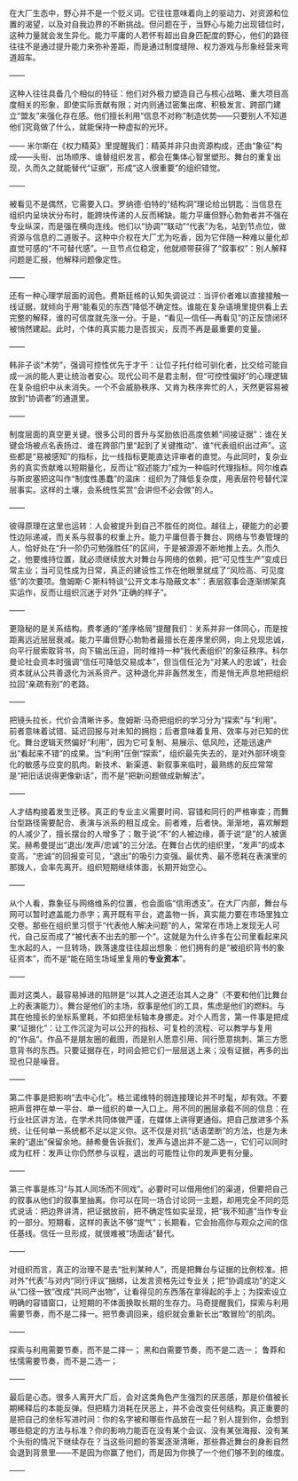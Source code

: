 在大厂生态中，野心并不是一个贬义词。它往往意味着向上的驱动力、对资源和位置的渴望，以及对自我边界的不断挑战。但问题在于，当野心与能力出现错位时，这种力量就会发生异化。能力平庸的人若怀有超出自身匹配度的野心，他们的路径往往不是通过提升能力来弥补差距，而是通过制度缝隙、权力游戏与形象经营来弯道超车。

——

这种人往往具备几个相似的特征：他们对外极力塑造自己与核心战略、重大项目高度相关的形象，即使实际贡献有限；对内则通过密集出席、积极发言、跨部门建立“盟友”来强化存在感。他们擅长利用“信息不对称”制造优势——只要别人不知道他们究竟做了什么，就能保持一种虚拟的光环。

——
米尔斯在《权力精英》里提醒我们：精英并非只由资源构成，还由“象征”构成——头衔、出场顺序、谁替组织发言，都会在集体心智里塑形。舞台的重复出现，久而久之就能替代“证据”，形成“这人很重要”的组织错觉。

——

被看见不是偶然，它需要入口。罗纳德·伯特的“结构洞”理论给出钥匙：当信息在组织内呈块状分布时，能跨块传递的人反而稀缺。能力平庸但野心勃勃者并不强在专业纵深，而是强在横向连线。他们以“协调”“联动”“代表”为名，站到节点位，做资源与信息的二道贩子。这种中介权在大厂尤为吃香，因为它伴随一种难以量化却直觉可感的“不可替代感”。一旦节点位稳定，他就顺带获得了“叙事权”：别人解释问题是汇报，他解释问题像定性。

——

还有一种心理学层面的润色。费斯廷格的认知失调说过：当评价者难以直接接触一线证据，就倾向于用“能看见的东西”降低不确定性。谁能在复杂语境里提供看上去完整的解释，谁的可信度就先涨一分。于是，“看见—信任—再看见”的正反馈闭环被悄然建起。此时，个体的真实能力是否拔尖，反而不再是最重要的变量。

——

韩非子谈“术势”，强调可控性优先于才干：让位子托付给可驯化者，比交给可能自成一派的能人更让统治者安心。现代公司不是君主制，但“可控性偏好”的心理逻辑在复杂组织中从未消失。一个不会威胁秩序、又肯为秩序奔忙的人，天然更容易被放到“协调者”的通道里。

——

制度层面的真空更关键。很多公司的晋升与奖励依旧高度依赖“间接证据”：谁在关键会场被点名表扬过、谁在跨部门里“起到了关键推动”、谁“代表组织出过声”。这些都是“易被感知”的指标，比一线指标更能直达评审者的直觉。与此同时，复杂业务的真实贡献难以短期量化，反而让“叙述能力”成为一种临时代理指标。阿尔维森与斯皮塞把这叫作“制度性愚蠢”的温床：组织为了降低复杂度，用表层符号替代深层事实。这样的土壤，会系统性奖赏“会讲但不必会做”的人。

——

彼得原理在这里也运转：人会被提升到自己不胜任的岗位。越往上，硬能力的必要性边际递减，而关系与叙事的权重上升。能力平庸但善于舞台、网络与节奏管理的人，恰好处在“升一阶仍可勉强胜任”的区间，于是被源源不断地推上去。久而久之，他要维持位置，就必须继续放大对舞台与网络的依赖，把“可见性生产”变成日常主业；当可见性成为日常，真正的建设性工作在他眼里就成了“风险高、可见度低”的次要项。詹姆斯·C·斯科特谈“公开文本与隐蔽文本”：表层叙事会逐渐绑架真实运作，反而让组织沉迷于对外“正确的样子”。

——

更隐秘的是关系结构。费孝通的“差序格局”提醒我们：关系并非一体同心，而是按距离远近层层衰减。能力平庸但野心勃勃者最擅长在差序里织网，向上兑现忠诚，向平行层索取背书，向下输出压迫，同时维持一种“我代表组织”的象征秩序。科尔曼论社会资本时强调“信任可降低交易成本”，但当信任沦为“对某人的忠诚”，社会资本就从公共善退化为派系资产。这种退化并非轰然发生，而是悄无声息地把组织拉回“亲疏有别”的老路。

——

把镜头拉长，代价会清晰许多。詹姆斯·马奇把组织的学习分为“探索”与“利用”。前者意味着试错、延迟回报与对未知的拥抱；后者意味着复用、效率与对已知的优化。舞台逻辑天然偏好“利用”，因为它可复制、易展示、低风险，还能迅速产出“看起来不错”的成果。当“利用”压倒“探索”，组织最先失去的，是对外部环境变化的敏感与应变的肌肉。新技术、新渠道、新叙事来临时，最熟练的反应常常是“把旧话说得更像新话”，而不是“把新问题做成新解法”。

——

人才结构接着发生迁移。真正的专业主义需要时间、容错和同行的严格审查；而舞台型路径需要配合、表演与派系的相互成全。前者难，后者快。渐渐地，喜欢解题的人减少了，擅长摆台的人增多了；敢于说“不”的人被边缘，善于说“是”的人被褒奖。赫希曼提出“退出/发声/忠诚”的三分法。在舞台占优的组织里，“发声”的成本变高，“忠诚”的回报变可见，“退出”的吸引力变强。最优秀、最不愿耗在表演里的那拨人，会率先离开。组织短期继续体面，长期开始空心。

——

从个人看，靠象征与网络维系的位置，也会面临“信用透支”。在大厂内部，舞台与网可以暂时遮盖能力赤字；离开既有平台，遮盖物一拆，真实能力要在市场里独立交卷。那些在组织里习惯于“代表他人解决问题”的人，常常在市场上发现无人可代，自己反而成了“被代表不出去的那一个”。这就是为什么许多在公司里看起来风生水起的人，一旦转场，跌落速度往往超出想象：他们拥有的是“被组织背书的象征资本”，而不是“能在陌生场域里复用的**专业资本**”。

——

面对这类人，最容易掉进的陷阱是“以其人之道还治其人之身”（不要和他们比舞台上的表演能力）。舞台是他们的主场，叙事是他们的工具，焦虑是他们的燃料。与其在他擅长的坐标系里耗，不如把坐标轴本身挪走。对个人而言，第一件事是把成果“证据化”：让工作沉淀为可以公开的指标、可复检的流程、可以教学与复用的“作品”。作品不是朋友圈的截图，而是别人愿意引用、同行愿意挑刺、第三方愿意背书的东西。只要证据存在，时间会把它们一层层送上来；没有证据，再多的出现也只是噪音。

——

第二件事是把影响“去中心化”。格兰诺维特的弱连接理论并不时髦，却有效。不要把声音押在单一平台、单一组织的单一入口上。用不同的圈层承载不同的信息：在行业社区讲方法，在学术共同体做严谨，在媒体上讲得更通俗。把自己放进多个系统，让任何单一系统都不足以定义你。这不仅是对抗“话语垄断”的方法，也是为未来的“退出”保留余地。赫希曼告诉我们，发声与退出并不是二选一，它们可以同时成为杠杆：发声让你仍然参与议程，退出的可能性让你的发声更有分量。

——

第三件事是练习“与其人同场而不同戏”。必要时可以借用他们的渠道，但要把自己的叙事从他们的叙事里抽离。你可以在同一场合讨论同一主题，却用完全不同的范式说话：把边界讲清，把证据放前，把不确定性如实呈现，把“我不知道”当作专业的一部分。短期看，这样的表达不够“提气”；长期看，它会抬高你与观众之间的信任基线。信任一旦形成，就很难被“场面话”替代。

——

对组织而言，真正的治理不是去“批判某种人”，而是把舞台与证据的比例校准。把对外“代表”与对内“同行评议”捆绑，让发言资格先过专业关；把“协调成功”的定义从“口径一致”改成“共同产出物”，让看得见的东西落在拿得起的手上；为探索设立明确的容错窗口，让短期的不体面换取长期的生存力。马奇提醒我们，探索与利用需要节奏，而不是二择一。把节奏调回来，组织就会重新长出“敢冒险”的肌肉。

——

探索与利用需要节奏，而不是二择一；
黑和白需要节奏，而不是二选一；
鲁莽和怯懦需要节奏，而不是二选一；

——

最后是心态。很多人离开大厂后，会对这类角色产生强烈的厌恶感，那是价值被长期稀释后的本能反弹。但把精力消耗在厌恶上，并不会改变任何结构。真正重要的是把自己的坐标写进时间：你的名字被和哪些作品放在一起？别人提到你，会想到哪些稳定的方法与标准？你的影响力能否在没有某个会议、没有某张海报、没有某个头衔的情况下继续存在？当这些问题的答案逐渐清晰，那些靠近舞台的身影自然会退到背景里——不是因为你赢了他们，而是因为你换了一个他们够不到的维度。

——